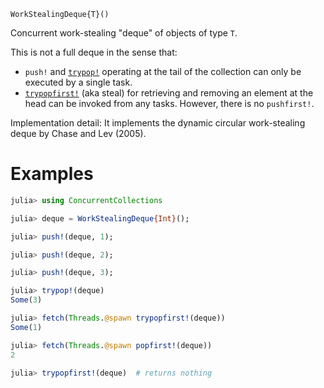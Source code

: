     WorkStealingDeque{T}()

Concurrent work-stealing "deque" of objects of type `T`.

This is not a full deque in the sense that:

* `push!` and [`trypop!`](@ref) operating at the tail of the collection can
  only be executed by a single task.
* [`trypopfirst!`](@ref) (aka steal) for retrieving and removing an element at
  the head can be invoked from any tasks. However, there is no `pushfirst!`.

Implementation detail: It implements the dynamic circular work-stealing deque by
Chase and Lev (2005).

# Examples

```julia
julia> using ConcurrentCollections

julia> deque = WorkStealingDeque{Int}();

julia> push!(deque, 1);

julia> push!(deque, 2);

julia> push!(deque, 3);

julia> trypop!(deque)
Some(3)

julia> fetch(Threads.@spawn trypopfirst!(deque))
Some(1)

julia> fetch(Threads.@spawn popfirst!(deque))
2

julia> trypopfirst!(deque)  # returns nothing
``` 
